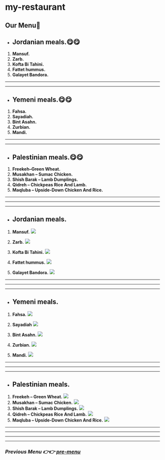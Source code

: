 # my-restaurant

## **Our Menu🍱**
- ## **Jordanian meals.😋😋**

1. **Mansuf.**
2. **Zarb.**
3. **Kofta Bi Tahini.**
4. **Fattet hummus.**
5. **Galayet Bandora.**
***
***
- ## **Yemeni meals.😋😋**
1. **Fahsa.**
2. **Sayadiah.**
3. **Bint Asahn.**
4. **Zurbian.**
5. **Mandi.**
***
***
- ## **Palestinian meals.😋😋**
1. **Freekeh–Green Wheat.**
2. **Musakhan – Sumac Chicken.**
3. **Shish Barak – Lamb Dumplings.**
4. **Qidreh – Chickpeas Rice And Lamb.**
5. **Maqluba – Upside-Down Chicken And Rice.**
***
***
***

- ## **Jordanian meals.**
1. **Mansuf.**
![](https://photos.smugmug.com/Jordan-Travel-Guide/i-JND7gkK/0/X3/mansaf-jordanian-food-13-X3.jpg)
2. **Zarb.**
![](https://photos.smugmug.com/Jordan-Travel-Guide/i-bxQkFmZ/0/X3/zarb-X3.jpg)

3. **Kofta Bi Tahini.**
![](https://photos.smugmug.com/Jordan-Travel-Guide/i-2vDqTG4/0/X3/kafta-tahini-X3.jpg)

4. **Fattet hummus.**
![](https://evaeatsblog.files.wordpress.com/2016/06/img_7809_2.jpg)
5. **Galayet Bandora.**
![](https://wasfetmama.com/wp-content/uploads/2020/12/Untitled-748x500.png)
***
***
***
- ## **Yemeni meals.**

1. **Fahsa.**
![](https://www.chefspencil.com/wp-content/uploads/Fahsa-960x720.jpg.webp)

2. **Sayadiah**
![](https://www.chefspencil.com/wp-content/uploads/Sayadiah.jpg.webp)

3. **Bint Asahn.**
![](https://www.chefspencil.com/wp-content/uploads/Bint-Asahn-960x735.png.webp)

4. **Zurbian.**
![](https://www.chefspencil.com/wp-content/uploads/Zurbian-960x540.jpg.webp)
5. **Mandi.**
![](https://www.chefspencil.com/wp-content/uploads/Mandi--960x960.jpg.webp)
***
***
***
- ## **Palestinian meals.**
1. **Freekeh – Green Wheat.**
![](https://www.lacademie.com/wp-content/uploads/2022/03/freekeh-green-wheat.jpg)
2. **Musakhan – Sumac Chicken.**
![](https://www.lacademie.com/wp-content/uploads/2022/03/musakhan-sumac-chicken.jpg)
3. **Shish Barak – Lamb Dumplings.**
![](https://www.lacademie.com/wp-content/uploads/2022/03/shish-barak.jpg)
4. **Qidreh – Chickpeas Rice And Lamb.**
![](https://www.lacademie.com/wp-content/uploads/2022/03/qidreh-chickpeas.jpg)
5. **Maqluba – Upside-Down Chicken And Rice.**
![](https://www.lacademie.com/wp-content/uploads/2022/03/maqluba-traditional.jpg)
***
***
***
***
### *Previous Menu 👉👉 [pre-menu](https://github.com/MalekJamal/my-restaurant)* 








